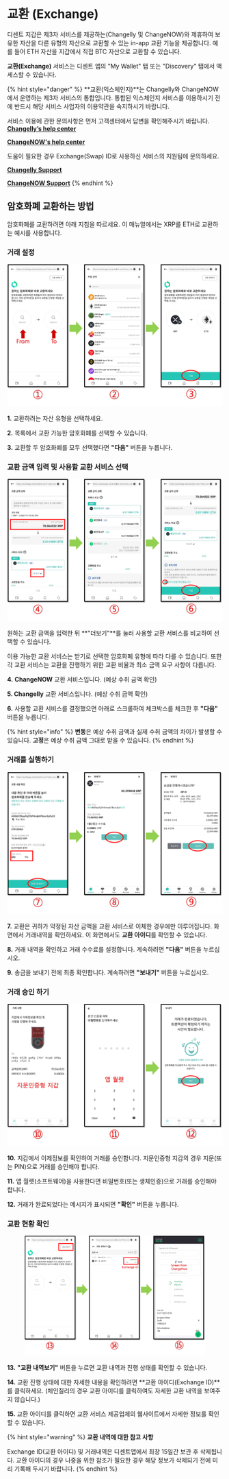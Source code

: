 # 교환 (Exchange)

디센트 지갑은 제3자 서비스를 제공하는(Changelly 및 ChangeNOW)와 제휴하여 보유한 자산을 다른 유형의 자산으로 교환할 수 있는 in-app 교환 기능을 제공합니다. 예를 들어 ETH 자산을 지갑에서 직접 BTC 자산으로 교환할 수 있습니다.

**교환(Exchange)** 서비스는 디센트 앱의 "My Wallet" 탭 또는 "Discovery" 탭에서 액세스할 수 있습니다.

{% hint style="danger" %}
**교환(익스체인지)**는 Changelly와 ChangeNOW에서 운영하는 제3자 서비스의 통합입니다. 통합된 익스체인지 서비스를 이용하시기 전에 반드시 해당 서비스 사업자의 이용약관을 숙지하시기 바랍니다.



서비스 이용에 관한 문의사항은 먼저 고객센터에서 답변을 확인해주시기 바랍니다.\
[**Changelly’s help center**](https://support.changelly.com/en/support/home)&#x20;

[**ChangeNOW's help center**](https://support.changenow.io/hc/en-us)&#x20;



도움이 필요한 경우 Exchange(Swap) ID로 사용하신 서비스의 지원팀에 문의하세요.

[**Changelly Support**](https://support.changelly.com/en/support/tickets/new)

[**ChangeNOW Support**](https://support.changenow.io/hc/en-us/requests/new)
{% endhint %}

## 암호화폐 교환하는 방법

암호화폐를 교환하려면 아래 지침을 따르세요. 이 매뉴얼에서는 XRP를 ETH로 교환하는 예시를 사용합니다.

### 거래 설정

![](../.gitbook/assets/교환-01.png)

**1.** 교환하려는 자산 유형을 선택하세요.

**2.** 목록에서 교환 가능한 암호화폐를 선택할 수 있습니다.

**3.** 교환할 두 암호화폐를 모두 선택했다면 **"다음"** 버튼을 누릅니다.

### 교환 금액 입력 및 사용할 교환 서비스 선택

![](../.gitbook/assets/교환-02.png)

원하는 교환 금액을 입력한 뒤 **"더보기"**를 눌러 사용할 교환 서비스를 비교하여 선택할 수 있습니다.

이용 가능한 교환 서비스는 받기로 선택한 암호화폐 유형에 따라 다를 수 있습니다. 또한 각 교환 서비스는 교환을 진행하기 위한 교환 비율과 최소 금액 요구 사항이 다릅니다.

**4.** **ChangeNOW** 교환 서비스입니다. (예상 수취 금액 확인)

**5. Changelly** 교환 서비스입니다. (예상 수취 금액 확인)

**6.** 사용할 교환 서비스를 결정했으면 아래로 스크롤하여 체크박스를 체크한 후 **"다음"** 버튼을 누릅니다.

{% hint style="info" %}
**변동**은 예상 수취 금액과 실제 수취 금액의 차이가 발생할 수 있습니다. **고정**은 예상 수취 금액 그대로 받을 수 있습니다.
{% endhint %}

### 거래를 실행하기

![](../.gitbook/assets/교환-03.png)

**7.** 교환은 귀하가 약정된 자산 금액을 교환 서비스로 이체한 경우에만 이루어집니다. 화면에서 거래내역을 확인하세요. 이 화면에서도 **교환 아이디**를 확인할 수 있습니다.

**8.** 거래 내역을 확인하고 거래 수수료를 설정합니다. 계속하려면 **"다음"** 버튼을 누르십시오.&#x20;

**9.** 송금을 보내기 전에 최종 확인합니다. 계속하려면 **"보내기"** 버튼을 누르십시오.&#x20;

### 거래 승인 하기

![](../.gitbook/assets/교환-04.png)

**10.** 지갑에서 이제정보를 확인하여 거래를 승인합니다. 지문인증형 지갑의 경우 지문(또는 PIN)으로 거래를 승인해야 합니다.

**11.** 앱 월렛(소프트웨어)을 사용한다면 비밀번호(또는 생체인증)으로 거래를 승인해야 합니다.

**12.** 거래가 완료되었다는 메시지가 표시되면 **"확인"** 버튼을 누릅니다.



### 교환 현황 확인

<figure><img src="../.gitbook/assets/교환-05.png" alt=""><figcaption></figcaption></figure>

**13.** **"교환 내역보기"** 버튼을 누르면 교환 내역과 진행 상태를 확인할 수 있습니다.

**14.** 교환 진행 상태에 대한 자세한 내용을 확인하려면 **교환 아이디(Exchange ID)**를 클릭하세요. (체인질리의 경우 교환 아이디를 클릭하여도 자세한 교환 내역을 보여주지 않습니다.)

**15.** 교환 아이디를 클릭하면 교환 서비스 제공업체의 웹사이트에서 자세한 정보를 확인할 수 있습니다.

{% hint style="warning" %}
**교환 내역에 대한 참고 사항**

Exchange ID(교환 아이디) 및 거래내역은 디센트앱에서 최장 15일간 보관 후 삭제됩니다. 교환 아이디의 경우 나중을 위한 참조가 필요한 경우 해당 정보가 삭제되기 전에 미리 기록해 두시기 바랍니다.
{% endhint %}
